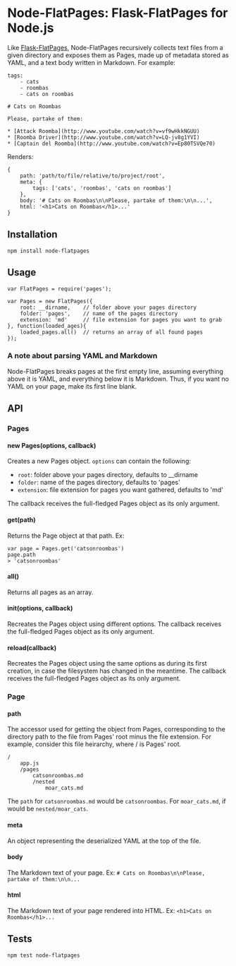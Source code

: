 # Node-FlatPages: Flask-FlatPages for Node.js

Like [Flask-FlatPages](http://pythonhosted.org/Flask-FlatPages/), Node-FlatPages recursively collects text files from a given directory and exposes them as Pages, made up of metadata stored as YAML, and a text body written in Markdown. For example:

	tags:
		- cats
		- roombas
		- cats on roombas

	# Cats on Roombas

	Please, partake of them:

	* [Attack Roomba](http://www.youtube.com/watch?v=vf9wHkkNGUU)
	* [Roomba Driver](http://www.youtube.com/watch?v=LQ-jv8g1YVI)
	* [Captain del Roomba](http://www.youtube.com/watch?v=Ep80TSVQe70)

Renders:

	{
		path: 'path/to/file/relative/to/project/root',
		meta: {
			tags: ['cats', 'roombas', 'cats on roombas']
		},
		body: '# Cats on Roombas\n\nPlease, partake of them:\n\n...',
		html: '<h1>Cats on Roombas</h1>...'
	}

## Installation

	npm install node-flatpages

## Usage

	var FlatPages = require('pages');

	var Pages = new FlatPages({
		root: __dirname, 	// folder above your pages directory
		folder: 'pages', 	// name of the pages directory
		extension: 'md'		// file extension for pages you want to grab
	}, function(loaded_ages){
		loaded_pages.all() 	// returns an array of all found pages
	});

### A note about parsing YAML and Markdown

Node-FlatPages breaks pages at the first empty line, assuming everything above it is YAML, and everything below it is Markdown. Thus, if you want no YAML on your page, make its first line blank.

## API

### Pages

#### new Pages(options, callback)

Creates a new Pages object. `options` can contain the following:

* `root`: folder above your pages directory, defaults to __dirname
* `folder`: name of the pages directory, defaults to 'pages'
* `extension`: file extension for pages you want gathered, defaults to 'md'

The callback receives the full-fledged Pages object as its only argument.

#### get(path)

Returns the Page object at that path. Ex:

	var page = Pages.get('catsonroombas')
	page.path
	> 'catsonroombas'

#### all()

Returns all pages as an array.

#### init(options, callback)

Recreates the Pages object using different options. The callback receives the full-fledged Pages object as its only argument.

#### reload(callback)

Recreates the Pages object using the same options as during its first creation, in case the filesystem has changed in the meantime. The callback receives the full-fledged Pages object as its only argument.

### Page

#### path

The accessor used for getting the object from Pages, corresponding to the directory path to the file from Pages' root minus the file extension. For example, consider this file heirarchy, where / is Pages' root.

	/
		app.js
		/pages
			catsonroombas.md
			/nested
				moar_cats.md

The `path` for `catsonroombas.md` would be `catsonroombas`. For `moar_cats.md`, if would be `nested/moar_cats`.

#### meta

An object representing the deserialized YAML at the top of the file.

#### body

The Markdown text of your page. Ex: `# Cats on Roombas\n\nPlease, partake of them:\n\n...`

#### html

The Markdown text of your page rendered into HTML. Ex: `<h1>Cats on Roombas</h1>...`

## Tests

	npm test node-flatpages